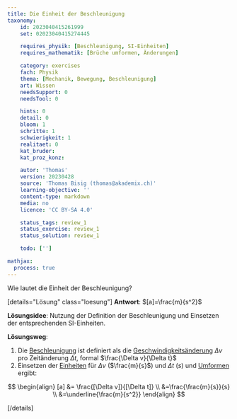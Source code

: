 ```yaml
---
title: Die Einheit der Beschleunigung
taxonomy:
	id: 2023040415261999
	set: 02023040415274445

	requires_physik: [Beschleunigung, SI-Einheiten]
	requires_mathematik: [Brüche umformen, Änderungen]

	category: exercises
	fach: Physik
	thema: [Mechanik, Bewegung, Beschleunigung]
	art: Wissen
	needsSupport: 0
	needsTool: 0

	hints: 0
	detail: 0
	bloom: 1
	schritte: 1
	schwierigkeit: 1
	realitaet: 0
	kat_bruder:
	kat_proz_konz:

	autor: 'Thomas'
	version: 20230428
	source: 'Thomas Bisig (thomas@akademix.ch)'
	learning-objective: ''
	content-type: markdown
	media: no
	licence: 'CC BY-SA 4.0'

	status_tags: review_1
	status_exercise: review_1
	status_solution: review_1

	todo: ['']

mathjax:
  process: true
---
```

Wie lautet die Einheit der Beschleunigung?

[details="Lösung" class="loesung"]
**Antwort**: $[a]=\frac{m}{s^2}$

**Lösungsidee**: Nutzung der Definition der Beschleunigung und Einsetzen der entsprechenden SI-Einheiten.

**Lösungsweg**:
1. Die [Beschleunigung](/konzepte/konzept-1) ist definiert als die [Geschwindigkeitsänderung](/konzepte/konzept-1) $\Delta v$ pro Zeitänderung $\Delta t$, formal $\frac{\Delta v}{\Delta t}$
2. Einsetzen der [Einheiten](/konzepte/konzept-1) für $\Delta v$ ($\frac{m}{s}$) und $\Delta t$ ($s$) und [Umformen](/konzepte/konzept-1) ergibt: 

$$
\begin{align}
[a]	&= \frac{[\Delta v]}{[\Delta t]} \\
		&=\frac{\frac{m}{s}}{s} \\
		&=\underline{\frac{m}{s^2}}
\end{align}
$$

[/details]